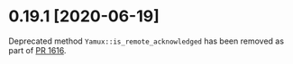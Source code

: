 # 0.19.1 [2020-06-19]

Deprecated method `Yamux::is_remote_acknowledged` has been removed
as part of [PR 1616](https://github.com/libp2p/rust-libp2p/pull/1616).
